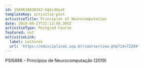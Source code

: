 ```yaml
---
id: 1569618830343-GqkidXyat
templateKey: activitie-post
activitieTitle: Principles of Neurocomputation
date: 2019-09-27T21:13:50.395Z
activitieType: Postgrad Course
featured: not
activitieLink:
  label: Lectures
  url: 'https://edisciplinas.usp.br/course/view.php?id=72284'
---
```

PSI5886 - Princípios de Neurocomputação (2019)
